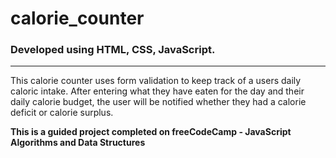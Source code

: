 # calorie_counter

### Developed using HTML, CSS, JavaScript.
<hr>

This calorie counter uses form validation to keep track of a users daily caloric intake. After entering what they have eaten for the day and their daily calorie budget, the user will be notified whether they had a calorie deficit or calorie surplus.

**This is a guided project completed on freeCodeCamp - JavaScript Algorithms and Data Structures**
